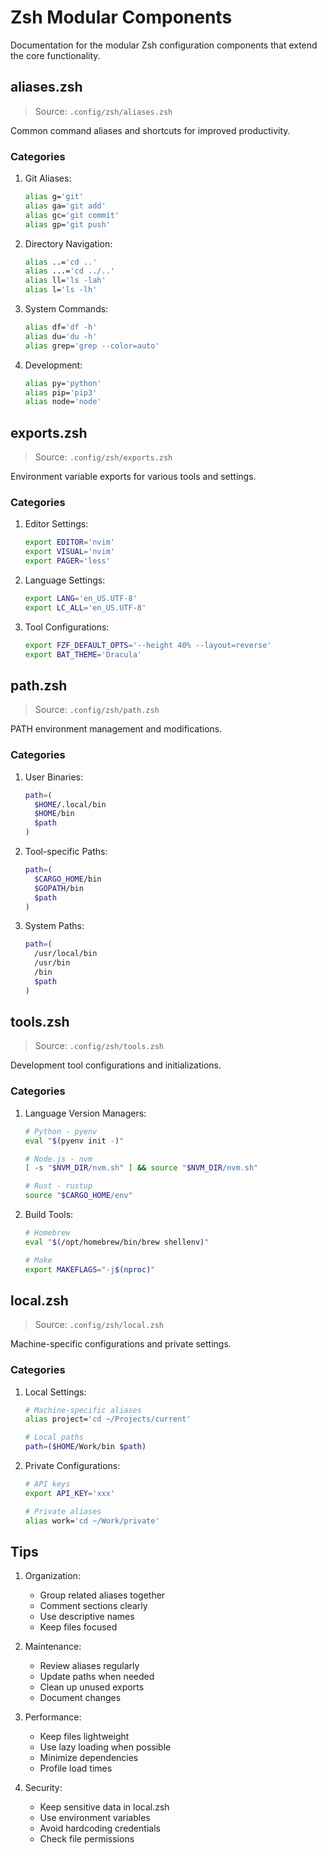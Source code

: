 # Zsh Modular Components

Documentation for the modular Zsh configuration components that extend the core functionality.

## aliases.zsh

> Source: `.config/zsh/aliases.zsh`

Common command aliases and shortcuts for improved productivity.

### Categories

1. Git Aliases:
   ```zsh
   alias g='git'
   alias ga='git add'
   alias gc='git commit'
   alias gp='git push'
   ```

2. Directory Navigation:
   ```zsh
   alias ..='cd ..'
   alias ...='cd ../..'
   alias ll='ls -lah'
   alias l='ls -lh'
   ```

3. System Commands:
   ```zsh
   alias df='df -h'
   alias du='du -h'
   alias grep='grep --color=auto'
   ```

4. Development:
   ```zsh
   alias py='python'
   alias pip='pip3'
   alias node='node'
   ```

## exports.zsh

> Source: `.config/zsh/exports.zsh`

Environment variable exports for various tools and settings.

### Categories

1. Editor Settings:
   ```zsh
   export EDITOR='nvim'
   export VISUAL='nvim'
   export PAGER='less'
   ```

2. Language Settings:
   ```zsh
   export LANG='en_US.UTF-8'
   export LC_ALL='en_US.UTF-8'
   ```

3. Tool Configurations:
   ```zsh
   export FZF_DEFAULT_OPTS='--height 40% --layout=reverse'
   export BAT_THEME='Dracula'
   ```

## path.zsh

> Source: `.config/zsh/path.zsh`

PATH environment management and modifications.

### Categories

1. User Binaries:
   ```zsh
   path=(
     $HOME/.local/bin
     $HOME/bin
     $path
   )
   ```

2. Tool-specific Paths:
   ```zsh
   path=(
     $CARGO_HOME/bin
     $GOPATH/bin
     $path
   )
   ```

3. System Paths:
   ```zsh
   path=(
     /usr/local/bin
     /usr/bin
     /bin
     $path
   )
   ```

## tools.zsh

> Source: `.config/zsh/tools.zsh`

Development tool configurations and initializations.

### Categories

1. Language Version Managers:
   ```zsh
   # Python - pyenv
   eval "$(pyenv init -)"
   
   # Node.js - nvm
   [ -s "$NVM_DIR/nvm.sh" ] && source "$NVM_DIR/nvm.sh"
   
   # Rust - rustup
   source "$CARGO_HOME/env"
   ```

2. Build Tools:
   ```zsh
   # Homebrew
   eval "$(/opt/homebrew/bin/brew shellenv)"
   
   # Make
   export MAKEFLAGS="-j$(nproc)"
   ```

## local.zsh

> Source: `.config/zsh/local.zsh`

Machine-specific configurations and private settings.

### Categories

1. Local Settings:
   ```zsh
   # Machine-specific aliases
   alias project='cd ~/Projects/current'
   
   # Local paths
   path=($HOME/Work/bin $path)
   ```

2. Private Configurations:
   ```zsh
   # API keys
   export API_KEY='xxx'
   
   # Private aliases
   alias work='cd ~/Work/private'
   ```

## Tips

1. Organization:
   - Group related aliases together
   - Comment sections clearly
   - Use descriptive names
   - Keep files focused

2. Maintenance:
   - Review aliases regularly
   - Update paths when needed
   - Clean up unused exports
   - Document changes

3. Performance:
   - Keep files lightweight
   - Use lazy loading when possible
   - Minimize dependencies
   - Profile load times

4. Security:
   - Keep sensitive data in local.zsh
   - Use environment variables
   - Avoid hardcoding credentials
   - Check file permissions 